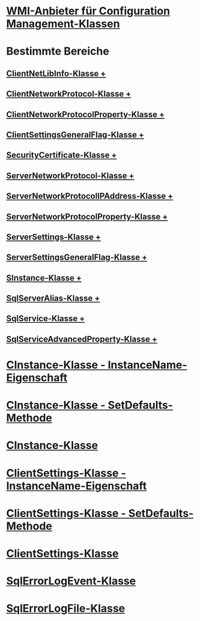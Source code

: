# [WMI-Anbieter für Configuration Management-Klassen](wmi-provider-for-configuration-management-classes.md)

# Bestimmte Bereiche
## [ClientNetLibInfo-Klasse +](../../relational-databases/wmi-provider-configuration-classes/clientnetlibinfo-class/clientnetlibinfo-class.md)
## [ClientNetworkProtocol-Klasse +](../../relational-databases/wmi-provider-configuration-classes/clientnetworkprotocol-class/clientnetworkprotocol-class.md)
## [ClientNetworkProtocolProperty-Klasse +](../../relational-databases/wmi-provider-configuration-classes/clientnetworkprotocolproperty-class/clientnetworkprotocolproperty-class.md)
## [ClientSettingsGeneralFlag-Klasse +](../../relational-databases/wmi-provider-configuration-classes/clientsettingsgeneralflag-class/clientsettingsgeneralflag-class.md)
## [SecurityCertificate-Klasse +](../../relational-databases/wmi-provider-configuration-classes/securitycertificate-class/context-property-securitycertificate-class.md)
## [ServerNetworkProtocol-Klasse +](../../relational-databases/wmi-provider-configuration-classes/servernetworkprotocol-class/enabled-property-servernetworkprotocol-class.md)
## [ServerNetworkProtocolIPAddress-Klasse +](../../relational-databases/wmi-provider-configuration-classes/servernetworkprotocolipaddress-class/enabled-property-servernetworkprotocolipaddress-class.md)
## [ServerNetworkProtocolProperty-Klasse +](../../relational-databases/wmi-provider-configuration-classes/servernetworkprotocolproperty-class/instancename-property-servernetworkprotocolproperty-class.md)
## [ServerSettings-Klasse +](../../relational-databases/wmi-provider-configuration-classes/serversettings-class/generalflags-property-serversettings-class.md)
## [ServerSettingsGeneralFlag-Klasse +](../../relational-databases/wmi-provider-configuration-classes/serversettingsgeneralflag-class/flagname-property-serversettingsgeneralflag-class.md)
## [SInstance-Klasse +](../../relational-databases/wmi-provider-configuration-classes/sinstance-class/sinstance-class.md)
## [SqlServerAlias-Klasse +](../../relational-databases/wmi-provider-configuration-classes/sqlserveralias-class/aliasname-property-sqlserveralias-class.md)
## [SqlService-Klasse +](../../relational-databases/wmi-provider-configuration-classes/sqlservice-class/acceptpause-property-sqlservice-class.md)
## [SqlServiceAdvancedProperty-Klasse +](../../relational-databases/wmi-provider-configuration-classes/sqlserviceadvancedproperty-class/isreadonly-property-sqlserviceadvancedproperty-class.md)

# [CInstance-Klasse - InstanceName-Eigenschaft](cinstance-class-instancename-property.md)
# [CInstance-Klasse - SetDefaults-Methode](cinstance-class-setdefaults-method.md)
# [CInstance-Klasse](cinstance-class.md)
# [ClientSettings-Klasse - InstanceName-Eigenschaft](clientsettings-class-instancename-property.md)
# [ClientSettings-Klasse - SetDefaults-Methode](clientsettings-class-setdefaults-method.md)
# [ClientSettings-Klasse](clientsettings-class.md)
# [SqlErrorLogEvent-Klasse](sqlerrorlogevent-class.md)
# [SqlErrorLogFile-Klasse](sqlerrorlogfile-class.md)
